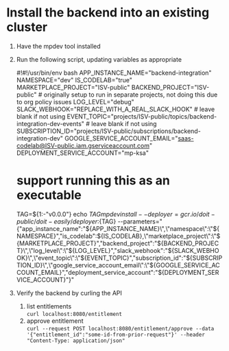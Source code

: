 # Install the backend into an existing cluster

1. Have the mpdev tool installed
2. Run the following script, updating variables as appropriate


    #!#!/usr/bin/env bash
    APP_INSTANCE_NAME="backend-integration"
    NAMESPACE="dev"
    IS_CODELAB="true"
    MARKETPLACE_PROJECT="ISV-public"
    BACKEND_PROJECT="ISV-public" # originally setup to run in separate projects, not doing this due to org policy issues
    LOG_LEVEL="debug"
    SLACK_WEBHOOK="REPLACE_WITH_A_REAL_SLACK_HOOK" # leave blank if not using
    EVENT_TOPIC="projects/ISV-public/topics/backend-integration-dev-events" # leave blank if not using
    SUBSCRIPTION_ID="projects/ISV-public/subscriptions/backend-integration-dev"
    GOOGLE_SERVICE_ACCOUNT_EMAIL="saas-codelab@ISV-public.iam.gserviceaccount.com"
    DEPLOYMENT_SERVICE_ACCOUNT="mp-ksa"

    # support running this as an executable
    TAG=${1:-"v0.0.0"}
    echo $TAG
    mpdev install  --deployer=gcr.io/doit-public/doit-easily/deployer:${TAG} --parameters="{\"app_instance_name\":\"${APP_INSTANCE_NAME}\",\"namespace\":\"${NAMESPACE}\",\"is_codelab\":${IS_CODELAB},\"marketplace_project\":\"${MARKETPLACE_PROJECT}\",\"backend_project\":\"${BACKEND_PROJECT}\",\"log_level\":\"${LOG_LEVEL}\",\"slack_webhook\":\"${SLACK_WEBHOOK}\",\"event_topic\":\"${EVENT_TOPIC}\",\"subscription_id\":\"${SUBSCRIPTION_ID}\",\"google_service_account_email\":\"${GOOGLE_SERVICE_ACCOUNT_EMAIL}\",\"deployment_service_account\":\"${DEPLOYMENT_SERVICE_ACCOUNT}\"}"

3. Verify the backend by curling the API
   1. list entitlements   
      `curl localhost:8080/entitlement`
   2. approve entitlement  
      `curl --request POST localhost:8080/entitlement/approve --data '{"entitlement_id":"some-id-from-prior-request"}' --header "Content-Type: application/json"`
